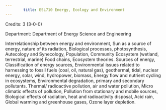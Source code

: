 ```yaml
---
        title: ESL710 Energy, Ecology and Environment
---
```

Credits: 3 (3-0-0)

Department: Department of Energy Science and Engineering

Interrelationship between energy and environment, Sun as a source of energy, nature of its radiation, Biological processes, photosynthesis, Autecology and Synecology, Population, Community Ecosystem (wetland, terrestrial, marine) Food chains, Ecosystem theories. Sources of energy, Classification of energy sources, Environmental issues related to harnessing to fossil fuels (coal, oil, natural gas), geothermal, tidal, nuclear energy, solar, wind, hydropower, biomass, Energy flow and nutrient cycling in ecosystems, Environmental degradation, primary and secondary pollutants. Thermal/ radioactive pollution, air and water pollution, Micro climatic effects of pollution, Pollution from stationary and mobile sources, Biological effects of radiation, heat and radioactivity disposal, Acid rain, Global warming and greenhouse gases, Ozone layer depletion.